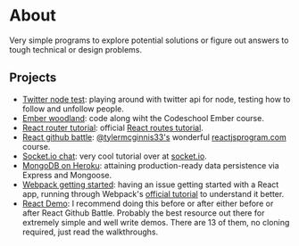 # About

Very simple programs to explore potential solutions or figure out answers to tough technical or design problems.

## Projects

* [Twitter node test](/twitter-node-test): playing around with twitter api for node, testing how to follow and unfollow people.
* [Ember woodland](/ember-woodland): code along wiht the Codeschool Ember course.
* [React router tutorial](/react-router-tutorial): official [React routes tutorial](https://github.com/reactjs/react-router-tutorial/blob/start/lessons/01-setting-up.md).
* [React github battle](/react-github-battle): [@tylermcginnis33's](https://twitter.com/tylermcginnis33) wonderful [reactjsprogram.com](http://www.reactjsprogram.com/) course.
* [Socket.io chat](/socket-io-chat): very cool tutorial over at [socket.io](http://socket.io/get-started/chat/).
* [MongoDB on Heroku](/mongo-express-test): attaining production-ready data persistence via Express and Mongoose.
* [Webpack getting started](/webpack-getting-started): having an issue getting started with a React app, running through Webpack's [official tutorial](https://webpack.github.io/docs/tutorials/getting-started/) to understand it better.
* [React Demo](/react-demos): I recommend doing this before or after either before or after React Github Battle. Probably the best resource out there for extremely simple and well write demos. There are 13 of them, no cloning required, just read the walkthroughs.
